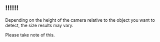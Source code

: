 <h2>!!!!!!</h2>

Depending on the height of the camera relative to the object you want to detect, the size results may vary.

Please take note of this.
